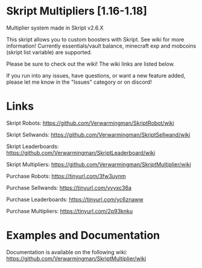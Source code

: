 # Skript Multipliers [1.16-1.18]
Multiplier system made in Skript v2.6.X

This skript allows you to custom boosters with Skript. See wiki for more information! Currently essentials/vault balance, minecraft exp and mobcoins (skript list variable) are supported.

Please be sure to check out the wiki! The wiki links are listed below.

If you run into any issues, have questions, or want a new feature added, please let me know in the "Issues" category or on discord!

# Links
Skript Robots: https://github.com/Verwarmingman/SkriptRobot/wiki

Skript Sellwands: https://github.com/Verwarmingman/SkriptSellwand/wiki

Skript Leaderboards: https://github.com/Verwarmingman/SkriptLeaderboard/wiki

Skript Multipliers: https://github.com/Verwarmingman/SkriptMultiplier/wiki


Purchase Robots: https://tinyurl.com/3fw3uynm

Purchase Sellwands: https://tinyurl.com/yvyxc36a 

Purchase Leaderboards: https://tinyurl.com/yc6znaww

Purchase Multipliers: https://tinyurl.com/2p93knku

# Examples and Documentation
Documentation is available on the following wiki: https://github.com/Verwarmingman/SkriptMultiplier/wiki
